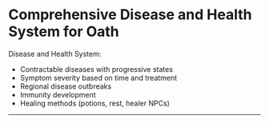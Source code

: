 # Comprehensive Disease and Health System for Oath

Disease and Health System:
- Contractable diseases with progressive states
- Symptom severity based on time and treatment
- Regional disease outbreaks
- Immunity development
- Healing methods (potions, rest, healer NPCs)

---
